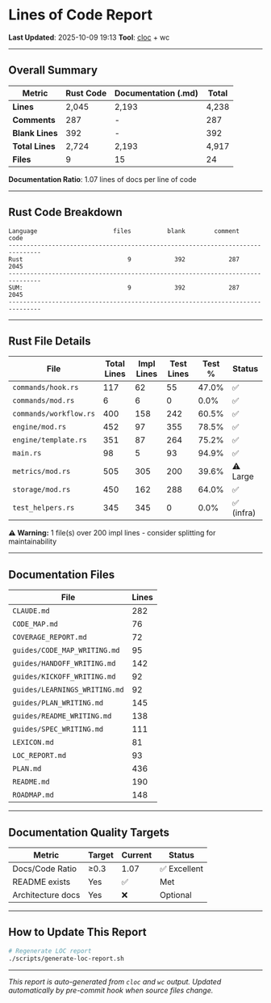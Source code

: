 # Lines of Code Report

**Last Updated**: 2025-10-09 19:13
**Tool**: [cloc](https://github.com/AlDanial/cloc) + wc

---

## Overall Summary

| Metric | Rust Code | Documentation (.md) | Total |
|--------|-----------|---------------------|-------|
| **Lines** | 2,045 | 2,193 | 4,238 |
| **Comments** | 287 | - | 287 |
| **Blank Lines** | 392 | - | 392 |
| **Total Lines** | 2,724 | 2,193 | 4,917 |
| **Files** | 9 | 15 | 24 |

**Documentation Ratio**: 1.07 lines of docs per line of code

---

## Rust Code Breakdown

```
Language                     files          blank        comment           code
-------------------------------------------------------------------------------
Rust                             9            392            287           2045
-------------------------------------------------------------------------------
SUM:                             9            392            287           2045
-------------------------------------------------------------------------------
```

---

## Rust File Details

| File | Total Lines | Impl Lines | Test Lines | Test % | Status |
|------|-------------|------------|------------|--------|--------|
| `commands/hook.rs` | 117 | 62 | 55 | 47.0% | ✅ |
| `commands/mod.rs` | 6 | 6 | 0 | 0.0% | ✅ |
| `commands/workflow.rs` | 400 | 158 | 242 | 60.5% | ✅ |
| `engine/mod.rs` | 452 | 97 | 355 | 78.5% | ✅ |
| `engine/template.rs` | 351 | 87 | 264 | 75.2% | ✅ |
| `main.rs` | 98 | 5 | 93 | 94.9% | ✅ |
| `metrics/mod.rs` | 505 | 305 | 200 | 39.6% | ⚠️ Large |
| `storage/mod.rs` | 450 | 162 | 288 | 64.0% | ✅ |
| `test_helpers.rs` | 345 | 345 | 0 | 0.0% | ✅ (infra) |

**⚠️ Warning:** 1 file(s) over 200 impl lines - consider splitting for maintainability

---

## Documentation Files

| File | Lines |
|------|-------|
| `CLAUDE.md` | 282 |
| `CODE_MAP.md` | 76 |
| `COVERAGE_REPORT.md` | 72 |
| `guides/CODE_MAP_WRITING.md` | 95 |
| `guides/HANDOFF_WRITING.md` | 142 |
| `guides/KICKOFF_WRITING.md` | 92 |
| `guides/LEARNINGS_WRITING.md` | 92 |
| `guides/PLAN_WRITING.md` | 145 |
| `guides/README_WRITING.md` | 138 |
| `guides/SPEC_WRITING.md` | 111 |
| `LEXICON.md` | 81 |
| `LOC_REPORT.md` | 93 |
| `PLAN.md` | 436 |
| `README.md` | 190 |
| `ROADMAP.md` | 148 |

---

## Documentation Quality Targets

| Metric | Target | Current | Status |
|--------|--------|---------|--------|
| Docs/Code Ratio | ≥0.3 | 1.07 | ✅ Excellent |
| README exists | Yes | ✅ | Met |
| Architecture docs | Yes | ❌ | Optional |

---

## How to Update This Report

```bash
# Regenerate LOC report
./scripts/generate-loc-report.sh
```

---

*This report is auto-generated from `cloc` and `wc` output.*
*Updated automatically by pre-commit hook when source files change.*
